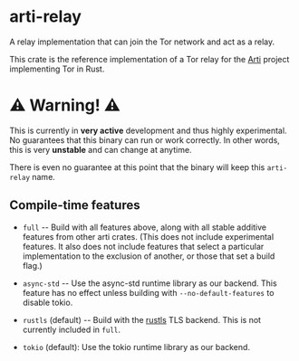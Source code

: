 # arti-relay

A relay implementation that can join the Tor network and act as a relay.

This crate is the reference implementation of a Tor relay for the
[Arti](https://gitlab.torproject.org/tpo/core/arti/) project implementing Tor
in Rust.

# ⚠️ Warning! ⚠️

This is currently in **very active** development and thus highly experimental.
No guarantees that this binary can run or work correctly. In other words, this
is very **unstable** and can change at anytime.

There is even no guarantee at this point that the binary will keep this
`arti-relay` name.

## Compile-time features

* `full` -- Build with all features above, along with all stable additive
  features from other arti crates.  (This does not include experimental
  features. It also does not include features that select a particular
  implementation to the exclusion of another, or those that set a build
  flag.)

* `async-std` -- Use the async-std runtime library as our backend. This
  feature has no effect unless building with `--no-default-features` to
  disable tokio.
* `rustls` (default) -- Build with the [rustls](https://github.com/rustls/rustls)
  TLS backend.  This is not currently included in `full`.
* `tokio` (default): Use the tokio runtime library as our backend.
